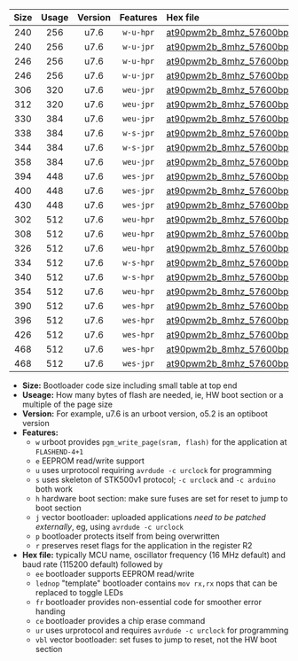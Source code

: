 |Size|Usage|Version|Features|Hex file|
|:-:|:-:|:-:|:-:|:--|
|240|256|u7.6|`w-u-hpr`|[at90pwm2b_8mhz_57600bps_ur.hex](https://raw.githubusercontent.com/stefanrueger/urboot/main/at90pwm2b_8mhz_57600bps_ur.hex)|
|240|256|u7.6|`w-u-jpr`|[at90pwm2b_8mhz_57600bps_ur_vbl.hex](https://raw.githubusercontent.com/stefanrueger/urboot/main/at90pwm2b_8mhz_57600bps_ur_vbl.hex)|
|246|256|u7.6|`w-u-hpr`|[at90pwm2b_8mhz_57600bps_lednop_ur.hex](https://raw.githubusercontent.com/stefanrueger/urboot/main/at90pwm2b_8mhz_57600bps_lednop_ur.hex)|
|246|256|u7.6|`w-u-jpr`|[at90pwm2b_8mhz_57600bps_lednop_ur_vbl.hex](https://raw.githubusercontent.com/stefanrueger/urboot/main/at90pwm2b_8mhz_57600bps_lednop_ur_vbl.hex)|
|306|320|u7.6|`weu-jpr`|[at90pwm2b_8mhz_57600bps_ee_ur_vbl.hex](https://raw.githubusercontent.com/stefanrueger/urboot/main/at90pwm2b_8mhz_57600bps_ee_ur_vbl.hex)|
|312|320|u7.6|`weu-jpr`|[at90pwm2b_8mhz_57600bps_ee_lednop_ur_vbl.hex](https://raw.githubusercontent.com/stefanrueger/urboot/main/at90pwm2b_8mhz_57600bps_ee_lednop_ur_vbl.hex)|
|330|384|u7.6|`weu-jpr`|[at90pwm2b_8mhz_57600bps_ee_lednop_fr_ur_vbl.hex](https://raw.githubusercontent.com/stefanrueger/urboot/main/at90pwm2b_8mhz_57600bps_ee_lednop_fr_ur_vbl.hex)|
|338|384|u7.6|`w-s-jpr`|[at90pwm2b_8mhz_57600bps_vbl.hex](https://raw.githubusercontent.com/stefanrueger/urboot/main/at90pwm2b_8mhz_57600bps_vbl.hex)|
|344|384|u7.6|`w-s-jpr`|[at90pwm2b_8mhz_57600bps_lednop_vbl.hex](https://raw.githubusercontent.com/stefanrueger/urboot/main/at90pwm2b_8mhz_57600bps_lednop_vbl.hex)|
|358|384|u7.6|`weu-jpr`|[at90pwm2b_8mhz_57600bps_ee_lednop_fr_ce_ur_vbl.hex](https://raw.githubusercontent.com/stefanrueger/urboot/main/at90pwm2b_8mhz_57600bps_ee_lednop_fr_ce_ur_vbl.hex)|
|394|448|u7.6|`wes-jpr`|[at90pwm2b_8mhz_57600bps_ee_vbl.hex](https://raw.githubusercontent.com/stefanrueger/urboot/main/at90pwm2b_8mhz_57600bps_ee_vbl.hex)|
|400|448|u7.6|`wes-jpr`|[at90pwm2b_8mhz_57600bps_ee_lednop_vbl.hex](https://raw.githubusercontent.com/stefanrueger/urboot/main/at90pwm2b_8mhz_57600bps_ee_lednop_vbl.hex)|
|430|448|u7.6|`wes-jpr`|[at90pwm2b_8mhz_57600bps_ee_lednop_fr_vbl.hex](https://raw.githubusercontent.com/stefanrueger/urboot/main/at90pwm2b_8mhz_57600bps_ee_lednop_fr_vbl.hex)|
|302|512|u7.6|`weu-hpr`|[at90pwm2b_8mhz_57600bps_ee_ur.hex](https://raw.githubusercontent.com/stefanrueger/urboot/main/at90pwm2b_8mhz_57600bps_ee_ur.hex)|
|308|512|u7.6|`weu-hpr`|[at90pwm2b_8mhz_57600bps_ee_lednop_ur.hex](https://raw.githubusercontent.com/stefanrueger/urboot/main/at90pwm2b_8mhz_57600bps_ee_lednop_ur.hex)|
|326|512|u7.6|`weu-hpr`|[at90pwm2b_8mhz_57600bps_ee_lednop_fr_ur.hex](https://raw.githubusercontent.com/stefanrueger/urboot/main/at90pwm2b_8mhz_57600bps_ee_lednop_fr_ur.hex)|
|334|512|u7.6|`w-s-hpr`|[at90pwm2b_8mhz_57600bps.hex](https://raw.githubusercontent.com/stefanrueger/urboot/main/at90pwm2b_8mhz_57600bps.hex)|
|340|512|u7.6|`w-s-hpr`|[at90pwm2b_8mhz_57600bps_lednop.hex](https://raw.githubusercontent.com/stefanrueger/urboot/main/at90pwm2b_8mhz_57600bps_lednop.hex)|
|354|512|u7.6|`weu-hpr`|[at90pwm2b_8mhz_57600bps_ee_lednop_fr_ce_ur.hex](https://raw.githubusercontent.com/stefanrueger/urboot/main/at90pwm2b_8mhz_57600bps_ee_lednop_fr_ce_ur.hex)|
|390|512|u7.6|`wes-hpr`|[at90pwm2b_8mhz_57600bps_ee.hex](https://raw.githubusercontent.com/stefanrueger/urboot/main/at90pwm2b_8mhz_57600bps_ee.hex)|
|396|512|u7.6|`wes-hpr`|[at90pwm2b_8mhz_57600bps_ee_lednop.hex](https://raw.githubusercontent.com/stefanrueger/urboot/main/at90pwm2b_8mhz_57600bps_ee_lednop.hex)|
|426|512|u7.6|`wes-hpr`|[at90pwm2b_8mhz_57600bps_ee_lednop_fr.hex](https://raw.githubusercontent.com/stefanrueger/urboot/main/at90pwm2b_8mhz_57600bps_ee_lednop_fr.hex)|
|468|512|u7.6|`wes-hpr`|[at90pwm2b_8mhz_57600bps_ee_lednop_fr_ce.hex](https://raw.githubusercontent.com/stefanrueger/urboot/main/at90pwm2b_8mhz_57600bps_ee_lednop_fr_ce.hex)|
|468|512|u7.6|`wes-jpr`|[at90pwm2b_8mhz_57600bps_ee_lednop_fr_ce_vbl.hex](https://raw.githubusercontent.com/stefanrueger/urboot/main/at90pwm2b_8mhz_57600bps_ee_lednop_fr_ce_vbl.hex)|

- **Size:** Bootloader code size including small table at top end
- **Useage:** How many bytes of flash are needed, ie, HW boot section or a multiple of the page size
- **Version:** For example, u7.6 is an urboot version, o5.2 is an optiboot version
- **Features:**
  + `w` urboot provides `pgm_write_page(sram, flash)` for the application at `FLASHEND-4+1`
  + `e` EEPROM read/write support
  + `u` uses urprotocol requiring `avrdude -c urclock` for programming
  + `s` uses skeleton of STK500v1 protocol; `-c urclock` and `-c arduino` both work
  + `h` hardware boot section: make sure fuses are set for reset to jump to boot section
  + `j` vector bootloader: uploaded applications *need to be patched externally*, eg, using `avrdude -c urclock`
  + `p` bootloader protects itself from being overwritten
  + `r` preserves reset flags for the application in the register R2
- **Hex file:** typically MCU name, oscillator frequency (16 MHz default) and baud rate (115200 default) followed by
  + `ee` bootloader supports EEPROM read/write
  + `lednop` "template" bootloader contains `mov rx,rx` nops that can be replaced to toggle LEDs
  + `fr` bootloader provides non-essential code for smoother error handing
  + `ce` bootloader provides a chip erase command
  + `ur` uses urprotocol and requires `avrdude -c urclock` for programming
  + `vbl` vector bootloader: set fuses to jump to reset, not the HW boot section
